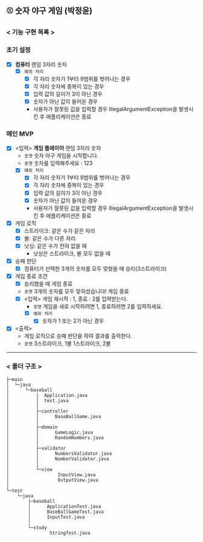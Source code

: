 ## ⚾ 숫자 야구 게임 (박정윤)

### < 기능 구현 목록 >

### 초기 설정

- [x] **컴퓨터** 랜덤 3자리 숫자
    - [x] `예외 처리`
        - [x] 각 자리 숫자가 1부터 9범위를 벗어나는 경우
        - [x] 각 자리 숫자에 중복이 있는 경우
        - [x] 입력 값의 길이가 3이 아닌 경우
        - [x] 숫자가 아닌 값이 들어온 경우
        - 사용자가 잘못된 값을 입력할 경우 IllegalArgumentException을 발생시킨 후 애플리케이션은 종료

### 메인 MVP
- [x] <입력> **게임 플레이어** 랜덤 3자리 숫자
    - `포맷` 숫자 야구 게임을 시작합니다.
    - `포맷` 숫자를 입력해주세요 : 123
    - [x] `예외 처리`
        - [x] 각 자리 숫자가 1부터 9범위를 벗어나는 경우
        - [x] 각 자리 숫자에 중복이 있는 경우
        - [x] 입력 값의 길이가 3이 아닌 경우
        - [x] 숫자가 아닌 값이 들어온 경우
        - 사용자가 잘못된 값을 입력할 경우 IllegalArgumentException을 발생시킨 후 애플리케이션은 종료
- [x] 게임 로직
    - [x] 스트라이크: 같은 수가 같은 자리 
    - [x] 볼: 같은 수가 다른 자리
    - [x] 낫싱: 같은 수가 전혀 없을 때
      - 낫싱은 스트라이크, 볼 모두 없을 때
- [x] 승패 판단
    - [x] 컴퓨터가 선택한 3개의 숫자를 모두 맞혔을 때 승리(3스트라이크)
- [x] 게임 종료 조건
  - [x] 승리했을 때 게임 종료
  - `포맷` 3개의 숫자를 모두 맞히셨습니다! 게임 종료
  - [x] <입력> 게임 재시작 : 1, 종료 : 2를 입력받는다.
    - `포맷` 게임을 새로 시작하려면 1, 종료하려면 2를 입력하세요.
    - [x] `예외 처리`
      - [x] 숫자가 1 또는 2가 아닌 경우
- [x] <출력>
  - 게임 로직으로 승패 판단을 하여 결과를 출력한다.
  - `포맷` 3스트라이크, 1볼 1스트라이크, 2볼

---

### < 폴더 구조 >

```
├─main
│  └─java
│      └─baseball
│          │  Application.java
│          │  test.java
│          │
│          ├─controller
│          │      BaseBallGame.java
│          │
│          ├─domain
│          │      GameLogic.java
│          │      RandomNumbers.java
│          │
│          ├─validator
│          │      NumbersValidator.java
│          │      NumberValidator.java
│          │
│          └─view
│                  InputView.java
│                  OutputView.java
│
└─test
    └─java
        ├─baseball
        │      ApplicationTest.java
        │      BaseBallGameTest.java
        │      InputTest.java
        │
        └─study
                StringTest.java
```

